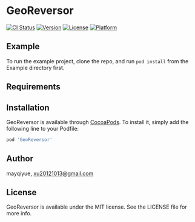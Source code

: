 # GeoReversor

[![CI Status](https://img.shields.io/travis/mayqiyue/GeoReversor.svg?style=flat)](https://travis-ci.org/mayqiyue/GeoReversor)
[![Version](https://img.shields.io/cocoapods/v/GeoReversor.svg?style=flat)](https://cocoapods.org/pods/GeoReversor)
[![License](https://img.shields.io/cocoapods/l/GeoReversor.svg?style=flat)](https://cocoapods.org/pods/GeoReversor)
[![Platform](https://img.shields.io/cocoapods/p/GeoReversor.svg?style=flat)](https://cocoapods.org/pods/GeoReversor)

## Example

To run the example project, clone the repo, and run `pod install` from the Example directory first.

## Requirements

## Installation

GeoReversor is available through [CocoaPods](https://cocoapods.org). To install
it, simply add the following line to your Podfile:

```ruby
pod 'GeoReversor'
```

## Author

mayqiyue, xu20121013@gmail.com

## License

GeoReversor is available under the MIT license. See the LICENSE file for more info.
